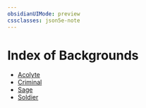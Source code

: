 ```yaml
---
obsidianUIMode: preview
cssclasses: json5e-note
---
```

# Index of Backgrounds

- [Acolyte](acolyte-xphb.md)
- [Criminal](criminal-xphb.md)
- [Sage](sage-xphb.md)
- [Soldier](soldier-xphb.md)
